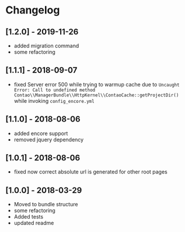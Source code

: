 # Changelog

## [1.2.0] - 2019-11-26
- added migration command
- some refactoring

## [1.1.1] - 2018-09-07
- fixed Server error 500 while trying to warmup cache due to `Uncaught Error: Call to undefined method Contao\\ManagerBundle\\HttpKernel\\ContaoCache::getProjectDir() ` while invoking `config_encore.yml`

## [1.1.0] - 2018-08-06
- added encore support
- removed jquery dependency

## [1.0.1] - 2018-08-06 
- fixed now correct absolute url is generated for other root pages

## [1.0.0] - 2018-03-29
- Moved to bundle structure
- some refactoring
- Added tests
- updated readme
